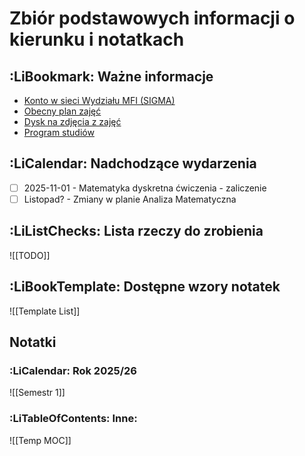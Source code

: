 # Zbiór podstawowych informacji o kierunku i notatkach

## :LiBookmark: Ważne informacje

- [Konto w sieci Wydziału MFI (SIGMA)](Sigma)
- [Obecny plan zajęć](https://inf.ug.edu.pl/plan/?grupa=1I)
- [Dysk na zdjęcia z zajęć](https://drive.google.com/drive/folders/1qF7yvOXIvdyynQtl51JkuuojhaVy1fqX?usp=drive_link)
- [Program studiów](inf-i-s-program-nabor-2025-2026xls.pdf)

## :LiCalendar: Nadchodzące wydarzenia

- [ ] 2025-11-01 - Matematyka dyskretna ćwiczenia - zaliczenie
- [ ] Listopad? - Zmiany w planie Analiza Matematyczna

## :LiListChecks: Lista rzeczy do zrobienia

![[TODO]]

## :LiBookTemplate: Dostępne wzory notatek

![[Template List]]

## Notatki

### :LiCalendar: Rok 2025/26

![[Semestr 1]]

### :LiTableOfContents: Inne:

![[Temp MOC]]
